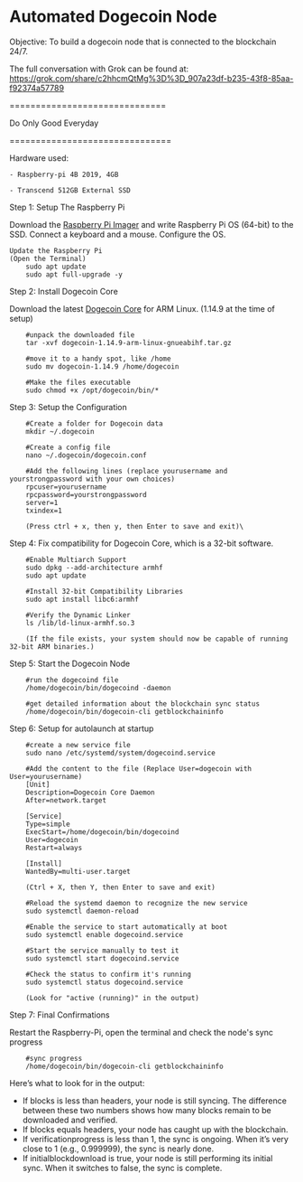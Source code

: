 # Automated Dogecoin Node

Objective:
To build a dogecoin node that is connected to the blockchain 24/7.

The full conversation with Grok can be found at:
https://grok.com/share/c2hhcmQtMg%3D%3D_907a23df-b235-43f8-85aa-f92374a57789

==============================

Do Only Good Everyday

===============================

Hardware used: 
   
    - Raspberry-pi 4B 2019, 4GB
    
    - Transcend 512GB External SSD

Step 1: Setup The Raspberry Pi

Download the [Raspberry Pi Imager](https://www.raspberrypi.com/software/) and write  Raspberry Pi OS (64-bit) to the SSD. 
Connect a keyboard and a mouse. 
Configure the OS.

    Update the Raspberry Pi
    (Open the Terminal)
        sudo apt update
        sudo apt full-upgrade -y

Step 2: Install Dogecoin Core

Download the latest [Dogecoin Core](https://github.com/dogecoin/dogecoin/releases) for ARM Linux. (1.14.9 at the time of setup)

        #unpack the downloaded file
        tar -xvf dogecoin-1.14.9-arm-linux-gnueabihf.tar.gz

        #move it to a handy spot, like /home
        sudo mv dogecoin-1.14.9 /home/dogecoin

        #Make the files executable
        sudo chmod +x /opt/dogecoin/bin/*

Step 3: Setup the Configuration

        #Create a folder for Dogecoin data
        mkdir ~/.dogecoin

        #Create a config file
        nano ~/.dogecoin/dogecoin.conf

        #Add the following lines (replace yourusername and yourstrongpassword with your own choices)
        rpcuser=yourusername
        rpcpassword=yourstrongpassword
        server=1
        txindex=1

        (Press ctrl + x, then y, then Enter to save and exit)\

Step 4: Fix compatibility for Dogecoin Core, which is a 32-bit software.

        #Enable Multiarch Support
        sudo dpkg --add-architecture armhf
        sudo apt update

        #Install 32-bit Compatibility Libraries
        sudo apt install libc6:armhf

        #Verify the Dynamic Linker
        ls /lib/ld-linux-armhf.so.3

        (If the file exists, your system should now be capable of running 32-bit ARM binaries.)

Step 5: Start the Dogecoin Node

        #run the dogecoind file
        /home/dogecoin/bin/dogecoind -daemon

        #get detailed information about the blockchain sync status
        /home/dogecoin/bin/dogecoin-cli getblockchaininfo

Step 6: Setup for autolaunch at startup

        #create a new service file
        sudo nano /etc/systemd/system/dogecoind.service

        #Add the content to the file (Replace User=dogecoin with User=yourusername)
        [Unit]
        Description=Dogecoin Core Daemon
        After=network.target

        [Service]
        Type=simple
        ExecStart=/home/dogecoin/bin/dogecoind
        User=dogecoin
        Restart=always

        [Install]
        WantedBy=multi-user.target

        (Ctrl + X, then Y, then Enter to save and exit)

        #Reload the systemd daemon to recognize the new service
        sudo systemctl daemon-reload

        #Enable the service to start automatically at boot
        sudo systemctl enable dogecoind.service

        #Start the service manually to test it
        sudo systemctl start dogecoind.service

        #Check the status to confirm it's running
        sudo systemctl status dogecoind.service

        (Look for "active (running)" in the output)

Step 7: Final Confirmations

  Restart the Raspberry-Pi, open the terminal and check the node's sync progress

        #sync progress
        /home/dogecoin/bin/dogecoin-cli getblockchaininfo

  Here’s what to look for in the output:

  - If blocks is less than headers, your node is still syncing. The difference between these two numbers shows how many blocks remain to be downloaded and verified.
  - If blocks equals headers, your node has caught up with the blockchain.
  - If verificationprogress is less than 1, the sync is ongoing. When it’s very close to 1 (e.g., 0.999999), the sync is nearly done.
  - If initialblockdownload is true, your node is still performing its initial sync. When it switches to false, the sync is complete.
